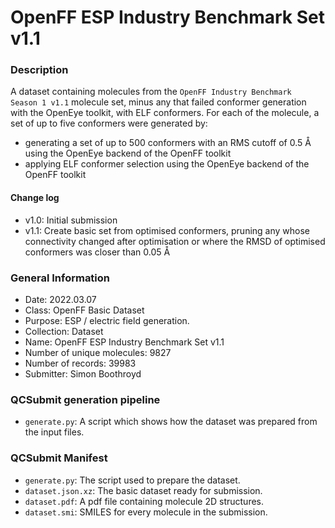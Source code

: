 # OpenFF ESP Industry Benchmark Set v1.1

### Description

A dataset containing molecules from the `OpenFF Industry Benchmark  Season 1 v1.1` molecule set, minus any that failed
conformer generation with the OpenEye toolkit, with ELF conformers. For each of the molecule, a set of up to five 
conformers were generated by:
 
* generating a set of up to 500 conformers with an RMS cutoff of 0.5 Å using the OpenEye backend of the OpenFF toolkit
* applying ELF conformer selection using the OpenEye backend of the OpenFF  toolkit 

#### Change log

* v1.0: Initial submission
* v1.1: Create basic set from optimised conformers, pruning any whose connectivity changed after optimisation or where the RMSD of optimised conformers was closer than 0.05 Å

### General Information

 - Date: 2022.03.07
 - Class: OpenFF Basic Dataset
 - Purpose: ESP / electric field generation.
 - Collection: Dataset
 - Name: OpenFF ESP Industry Benchmark Set v1.1
 - Number of unique molecules: 9827
 - Number of records: 39983
 - Submitter: Simon Boothroyd
 
### QCSubmit generation pipeline

 - `generate.py`: A script which shows how the dataset was prepared from the input files. 
 
### QCSubmit Manifest

- `generate.py`: The script used to prepare the dataset.
- `dataset.json.xz`: The basic dataset ready for submission.
- `dataset.pdf`: A pdf file containing molecule 2D structures.
- `dataset.smi`: SMILES for every molecule in the submission.
 

